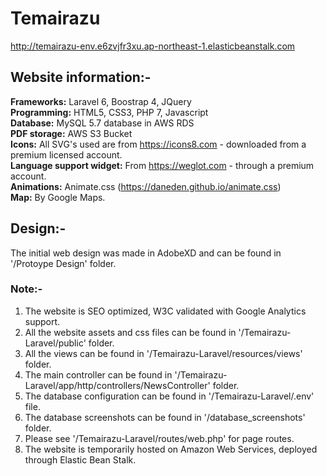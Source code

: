 # Temairazu
http://temairazu-env.e6zvjfr3xu.ap-northeast-1.elasticbeanstalk.com

## Website information:-
 **Frameworks:** Laravel 6, Boostrap 4, JQuery\
 **Programming:** HTML5, CSS3, PHP 7, Javascript\
 **Database:** MySQL 5.7 database in AWS RDS\
 **PDF storage:** AWS S3 Bucket\
 **Icons:** All SVG's used are from https://icons8.com - downloaded from a premium licensed account.\
 **Language support widget:** From https://weglot.com - through a premium account.\
 **Animations:** Animate.css (https://daneden.github.io/animate.css) \
 **Map:** By Google Maps.
 
 ## Design:-
 The initial web design was made in AdobeXD and can be found in '/Protoype Design' folder.
 
 ### Note:-
 1. The website is SEO optimized, W3C validated with Google Analytics support.
 2. All the website assets and css files can be found in '/Temairazu-Laravel/public' folder.
 3. All the views can be found in '/Temairazu-Laravel/resources/views' folder.
 4. The main controller can be found in '/Temairazu-Laravel/app/http/controllers/NewsController' folder.
 5. The database configuration can be found in '/Temairazu-Laravel/.env' file.
 6. The database screenshots can be found in '/database_screenshots' folder.
 7. Please see '/Temairazu-Laravel/routes/web.php' for page routes.
 8. The website is temporarily hosted on Amazon Web Services, deployed through Elastic Bean Stalk. 
